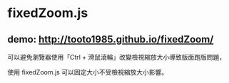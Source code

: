 fixedZoom.js
============

demo: http://tooto1985.github.io/fixedZoom/
-------------------------------------------

可以避免瀏覽器使用「Ctrl + 滑鼠滾輪」改變檢視縮放大小導致版面跑版問題，

使用 fixedZoom.js 可以固定大小不受檢視縮放大小影響。
